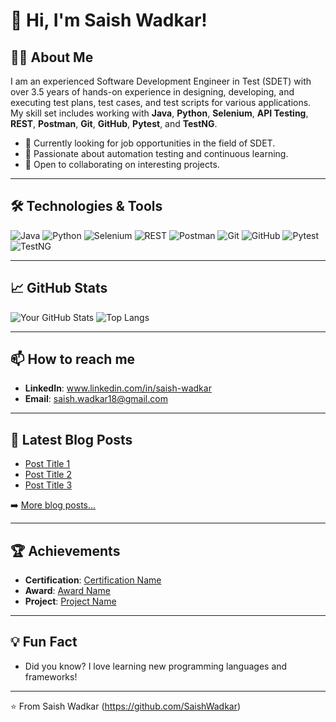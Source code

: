 # 👋 Hi, I'm Saish Wadkar!

## 🧑‍💻 About Me

I am an experienced Software Development Engineer in Test (SDET) with over 3.5 years of hands-on experience in designing, developing, and executing test plans, test cases, and test scripts for various applications. My skill set includes working with **Java**, **Python**, **Selenium**, **API Testing**, **REST**, **Postman**, **Git**, **GitHub**, **Pytest**, and **TestNG**.

- 💼 Currently looking for job opportunities in the field of SDET.
- 🎯 Passionate about automation testing and continuous learning.
- 🤝 Open to collaborating on interesting projects.

---

## 🛠️ Technologies & Tools

![Java](https://img.shields.io/badge/Java-ED8B00?style=for-the-badge&logo=java&logoColor=white)
![Python](https://img.shields.io/badge/Python-3776AB?style=for-the-badge&logo=python&logoColor=white)
![Selenium](https://img.shields.io/badge/Selenium-43B02A?style=for-the-badge&logo=selenium&logoColor=white)
![REST](https://img.shields.io/badge/REST-02569B?style=for-the-badge&logo=rest&logoColor=white)
![Postman](https://img.shields.io/badge/Postman-FF6C37?style=for-the-badge&logo=postman&logoColor=white)
![Git](https://img.shields.io/badge/Git-F05032?style=for-the-badge&logo=git&logoColor=white)
![GitHub](https://img.shields.io/badge/GitHub-181717?style=for-the-badge&logo=github&logoColor=white)
![Pytest](https://img.shields.io/badge/Pytest-0A9EDC?style=for-the-badge&logo=pytest&logoColor=white)
![TestNG](https://img.shields.io/badge/TestNG-25A162?style=for-the-badge&logo=testng&logoColor=white)

---

## 📈 GitHub Stats

![Your GitHub Stats](https://github-readme-stats.vercel.app/api?username=SaishWadkar&show_icons=true&theme=radical)
![Top Langs](https://github-readme-stats.vercel.app/api/top-langs/?username=SaishWadkar&layout=compact&theme=radical)

---

## 📫 How to reach me

- **LinkedIn**: www.linkedin.com/in/saish-wadkar
- **Email**: saish.wadkar18@gmail.com

---

## 📝 Latest Blog Posts

- [Post Title 1](https://yourblog.com/post1)
- [Post Title 2](https://yourblog.com/post2)
- [Post Title 3](https://yourblog.com/post3)

➡️ [More blog posts...](https://yourblog.com)

---

## 🏆 Achievements

- **Certification**: [Certification Name](https://linktocertification.com)
- **Award**: [Award Name](https://linktoaward.com)
- **Project**: [Project Name](https://linktoproject.com)

---

## 💡 Fun Fact

- Did you know? I love learning new programming languages and frameworks!

---

⭐️ From Saish Wadkar (https://github.com/SaishWadkar)

